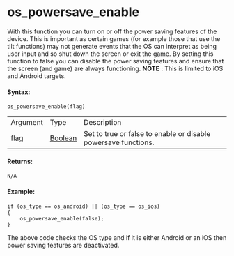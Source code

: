 # os_powersave_enable

With this function you can turn on or off the power saving features of
the device. This is important as certain games (for example those that
use the tilt functions) may not generate events that the OS can
interpret as being user input and so shut down the screen or exit the
game. By setting this function to false you can disable the power saving
features and ensure that the screen (and game) are always functioning.
**NOTE** : This is limited to iOS and Android targets.

#### Syntax:

``` gml
os_powersave_enable(flag)
```

|          |                                                                         |                                                                    |
|----------|-------------------------------------------------------------------------|--------------------------------------------------------------------|
| Argument | Type                                                                    | Description                                                        |
| flag     |  [Boolean](../../../../GameMaker_Language/GML_Overview/Data_Types)  | Set to true or false to enable or disable powersave functions.     |

#### Returns:

``` gml
N/A
```

#### Example:

``` gml
if (os_type == os_android) || (os_type == os_ios)
{
    os_powersave_enable(false);
}
```

The above code checks the OS type and if it is either Android or an iOS
then power saving features are deactivated.
